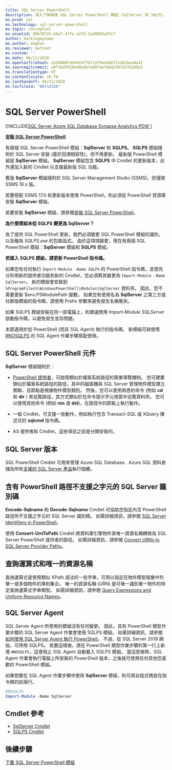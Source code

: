```yaml
---
title: SQL Server PowerShell
description: 深入了解兩個 SQL Server PowerShell 模組：SqlServer 和 SQLPS，其中包括 PowerShell 提供者和 Cmdlet。
ms.prod: sql
ms.technology: sql-server-powershell
ms.topic: conceptual
ms.assetid: 89b70725-bbe7-4ffe-a27d-2a40005a97e7
author: markingmyname
ms.author: maghan
ms.reviewer: matteot
ms.custom: ''
ms.date: 06/11/2020
ms.openlocfilehash: e320408fd569cbf747c9f9ada68f51dd2bea8a41
ms.sourcegitcommit: a9f16d7819ed0e2b7ad8f4a7d4d2397437b2bbb2
ms.translationtype: HT
ms.contentlocale: zh-TW
ms.lasthandoff: 08/21/2020
ms.locfileid: "88714326"
---
```

# <a name="sql-server-powershell"></a>SQL Server PowerShell

[!INCLUDE[SQL Server Azure SQL Database Synapse Analytics PDW ](../includes/applies-to-version/sql-asdb-asdbmi-asa-pdw.md)]

**[安裝 SQL Server PowerShell](download-sql-server-ps-module.md)**

有兩個 SQL Server PowerShell 模組：**SqlServer** 和 **SQLPS**。 **SQLPS** 模組隨附於 SQL Server 安裝 (基於回溯相容性)，但不再更新。 最新版 PowerShell 模組是 **SqlServer** 模組。 **SqlServer** 模組包含 **SQLPS** 中 Cmdlet 的更新版本，此外還加入新的 Cmdlet 以支援最新版 SQL 功能。  

舊版 **SqlServer** 模組隨附於 SQL Server Management Studio (SSMS)，但僅限 SSMS 16.x 版。

若要搭配 SSMS 17.0 和更新版本使用 PowerShell，則必須從 PowerShell 資源庫安裝 **SqlServer** 模組。

若要安裝 **SqlServer** 模組，請參閱[安裝 SQL Server PowerShell](download-sql-server-ps-module.md)。

**為什麼模組未從 SQLPS 變更為 SqlServer？**

為了提供 SQL PowerShell 更新，我們必須變更 SQL PowerShell 模組的識別，以及稱為 *SQLPS.exe* 的包裝函式。 由於這項項變更，現在有兩個 SQL PowerShell 模組：**SqlServer** 模組和 **SQLPS** 模組。  

**若匯入 SQLPS 模組，請更新 PowerShell 指令碼。**

如果您有任何執行 `Import-Module -Name SQLPS` 的 PowerShell 指令碼，並想充分利用新的提供者功能和新的 Cmdlet，您必須將其變更為 `Import-Module -Name SqlServer`。 新的模組會安裝到 `%ProgramFiles%\WindowsPowerShell\Modules\SqlServer` 資料夾。 因此，您不需要更新 $env:PSModulePath 變數。 如果您有使用名為 **SqlServer** 之第三方或社群版模組的指令碼，請使用 Prefix 參數來避免發生名稱衝突。

如果 SQLPS 模組安裝在同一部電腦上，則建議使用 *Import-Module SQLServer* 啟動指令碼，以避免發生並存問題。

本節適用於從 PowerShell (而非 SQL Agent) 執行的指令碼。 新模組可與使用 [#NOSQLPS](#sql-server-agent) 的 SQL Agent 作業步驟搭配使用。

## <a name="sql-server-powershell-components"></a>SQL Server PowerShell 元件

**SqlServer** 模組隨附於：

- [PowerShell 提供者](https://docs.microsoft.com/powershell/module/microsoft.powershell.core/about/about_providers)，可啟用類似於檔案系統路徑的簡單導覽機制。 您可建置類似於檔案系統路徑的路徑，其中的磁碟機與 SQL Server 管理物件模型建立關聯，且節點是根據物件模型類別。 然後，您可以使用熟悉的命令 (例如 **cd** 和 **dir** ) 來巡覽路徑，其方式類似於在命令提示字元視窗中巡覽資料夾。 您可以使用其他命令 (例如 **ren** 或 **del**)，在路徑中的節點上執行動作。

- 一組 Cmdlet，可支援一些動作，例如執行包含 Transact-SQL 或 XQuery 陳述式的 **sqlcmd** 指令碼。  

- AS 提供者和 Cmdlet，這些項目之前是分開安裝的。

## <a name="sql-server-versions"></a>SQL Server 版本

SQL PowerShell Cmdlet 可用來管理 Azure SQL Database、Azure SQL 資料倉儲及所有[支援的 SQL Server 產品](https://support.microsoft.com/lifecycle/search/1044)執行個體。

## <a name="sql-server-identifiers-that-contain-characters-not-supported-in-powershell-paths"></a>含有 PowerShell 路徑不支援之字元的 SQL Server 識別碼

**Encode-Sqlname** 和 **Decode-Sqlname** Cmdlet 可協助您指定內含 PowerShell 路徑所不支援之字元的 SQL Server 識別碼。 如需詳細資訊，請參閱 [SQL Server Identifiers in PowerShell](sql-server-identifiers-in-powershell.md)。

使用 **Convert-UrnToPath** Cmdlet 將資料庫引擎物件其唯一資源名稱轉換為 SQL Server PowerShell 提供者的路徑。 如需詳細資訊，請參閱 [Convert URNs to SQL Server Provider Paths](https://docs.microsoft.com/powershell/module/sqlserver/Convert-UrnToPath)。
  
## <a name="query-expressions-and-unique-resource-names"></a>查詢運算式和唯一的資源名稱  

查詢運算式是使用類似 XPath 語法的一些字串，可用以指定在物件模型階層中列舉一或多個物件的準則集合。 唯一的資源名稱 (URN) 是可唯一識別單一物件的特定查詢運算式字串類型。 如需詳細資訊，請參閱 [Query Expressions and Uniform Resource Names](query-expressions-and-uniform-resource-names.md)。

## <a name="sql-server-agent"></a>SQL Server Agent

SQL Server Agent 所使用的模組沒有任何變更。 因此，具有 PowerShell 類型作業步驟的 SQL Server Agent 作業會使用 SQLPS 模組。 如需詳細資訊，請參閱[如何使用 SQL Server Agent 執行 PowerShell](run-windows-powershell-steps-in-sql-server-agent.md)。 不過，從 SQL Server 2019 開始，可停用 SQLPS。 若要這樣做，請在 PowerShell 類型作業步驟的第一行上新增 `#NOSQLPS`，這會阻止 SQL Agent 自動載入 SQLPS 模組。 當這麼做時，SQL Agent 作業會執行電腦上所安裝的 PowerShell 版本，之後就可使用任何其他您喜歡的 PowerShell 模組。

如果想要在 SQL Agent 作業步驟中使用 **SqlServer** 模組，則可將此程式碼放在指令碼的前兩行。

```powershell
#NOSQLPS
Import-Module -Name SqlServer
```

## <a name="cmdlet-reference"></a>Cmdlet 參考

- [SqlServer Cmdlet](https://docs.microsoft.com/powershell/module/sqlserver)
- [SQLPS Cmdlet](https://docs.microsoft.com/powershell/module/sqlps)

## <a name="next-steps"></a>後續步驟

[下載 SQL Server PowerShell 模組](download-sql-server-ps-module.md)

